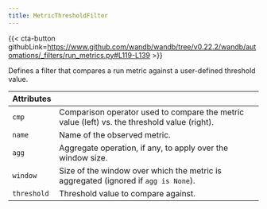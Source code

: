 ```yaml
---
title: MetricThresholdFilter
---
```


{{< cta-button githubLink=https://www.github.com/wandb/wandb/tree/v0.22.2/wandb/automations/_filters/run_metrics.py#L119-L139 >}}

Defines a filter that compares a run metric against a user-defined threshold value.

| Attributes |  |
| :--- | :--- |
|  `cmp` |  Comparison operator used to compare the metric value (left) vs. the threshold value (right). |
|  `name` |  Name of the observed metric. |
|  `agg` |  Aggregate operation, if any, to apply over the window size. |
|  `window` |  Size of the window over which the metric is aggregated (ignored if `agg is None`). |
|  `threshold` |  Threshold value to compare against. |
